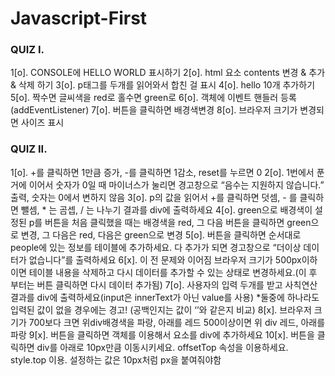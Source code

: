 ﻿# Javascript-First
 
 ### QUIZ I.
1[o]. CONSOLE에 HELLO WORLD 표시하기
2[o]. html 요소 contents 변경 & 추가 & 삭제 하기
3[o]. p태그를 두개를 읽어와서 합친 걸 표시
4[o]. hello 10개 추가하기
5[o]. 짝수면 글씨색을 red로 홀수면 green로
6[o]. 객체에 이벤트 핸들러 등록 (addEventListener)
7[o]. 버튼을 클릭하면 배경색변경
8[o]. 브라우저 크기가 변경되면 사이즈 표시

### QUIZ II.
1[o]. +를 클릭하면 1만큼 증가, -를 클릭하면 1감소, reset를 누르면 0
2[o]. 1번에서 푼거에 이어서 숫자가 0일 때 마이너스가 눌리면 경고창으로 “음수는 지원하지 않습니다.” 출력, 숫자는 0에서 변하지 않음
3[o]. p의 값을 읽어서 +를 클릭하면 덧셈, - 를 클릭하면 뺄셈, * 는 곰셉, / 는 나누기 결과를 div에 출력하세요
4[o]. green으로 배경색이 설정된 p를 버튼을 처음 클릭했을 때는 배경색을 red, 그 다음 버튼을 클릭하면 green으로 변경, 그 다음은 red, 다음은 green으로 변경
5[o]. 버튼을 클릭하면 순서대로 people에 있는 정보를 테이블에 추가하세요. 다 추가가 되면 경고창으로 “더이상 데이터가 없습니다”를 출력하세요
6[x]. 이 전 문제와 이어짐 브라우저 크기가 500px이하이면 테이블 내용을 삭제하고 다시 데이터를 추가할 수 있는 상태로 변경하세요.(이 후 부터는 버튼 클릭하면 다시 데이터 추가됨)
7[o]. 사용자의 입력 두개를 받고 사칙연산 결과를 div에 출력하세요(input은 innerText가 아닌 value를 사용) *둘중에 하나라도 입력된 값이 없을 경우에는 경고! (공백인지는 값이 ‘’와 같은지 비교)
8[x]. 브라우저 크기가 700보다 크면 위div배경색을 파랑, 아래를 레드
500이상이면 위 div 레드, 아래를 파랑
9[x]. 버튼을 클릭하면 객체를 이용해서 요소를 div에 추가하세요
10[x]. 버튼을 클릭하면 div를 아래로 10px만큼 이동시키세요. offsetTop 속성을 이용하세요. style.top 이용. 설정하는 값은 10px처럼 px을 붙여줘야함
